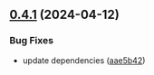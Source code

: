## [0.4.1](https://github.com/akccakcctw/json-parse-cli/compare/v0.4.0...v0.4.1) (2024-04-12)


### Bug Fixes

* update dependencies ([aae5b42](https://github.com/akccakcctw/json-parse-cli/commit/aae5b42b8f4d52f52aa1f60989489119fdfc6859))

